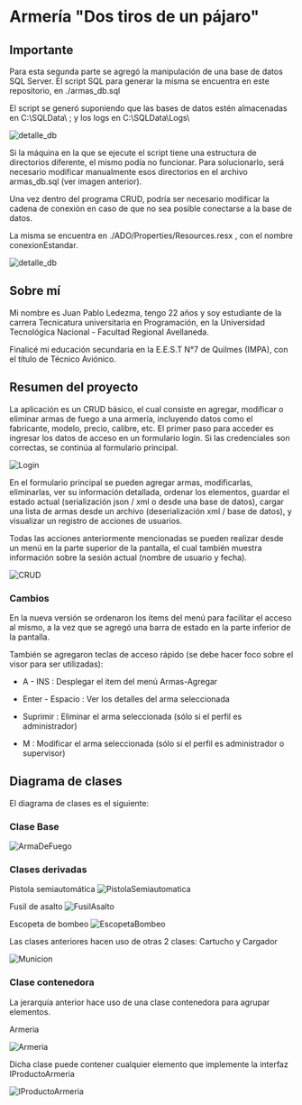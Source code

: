 # Armería "Dos tiros de un pájaro"

## Importante
Para esta segunda parte se agregó la manipulación de una base de datos SQL Server. El script SQL para generar la misma se encuentra en este repositorio, en ./armas_db.sql

El script se generó suponiendo que las bases de datos estén almacenadas en C:\SQLData\ ; y los logs en C:\SQLData\Logs\

![detalle_db](./assets/detalle_db.png)

Si la máquina en la que se ejecute el script tiene una estructura de directorios diferente, el mismo podía no funcionar. Para solucionarlo, será necesario modificar manualmente esos directorios en el archivo armas_db.sql (ver imagen anterior).

Una vez dentro del programa CRUD, podría ser necesario modificar la cadena de conexión en caso de que no sea posible conectarse a la base de datos.

La misma se encuentra en ./ADO/Properties/Resources.resx , con el nombre conexionEstandar.

![detalle_db](./assets/cadenaConexion.png)

## Sobre mí
Mi nombre es Juan Pablo Ledezma, tengo 22 años y soy estudiante de la carrera Tecnicatura universitaria en Programación, 
en la Universidad Tecnológica Nacional - Facultad Regional Avellaneda.

Finalicé mi educación secundaria en la E.E.S.T N°7 de Quilmes (IMPA), con el título de Técnico Aviónico.

## Resumen del proyecto
La aplicación es un CRUD básico, el cual consiste en agregar, modificar o eliminar armas de fuego a una armería, 
incluyendo datos como el fabricante, modelo, precio, calibre, etc.
El primer paso para acceder es ingresar los datos de acceso en un formulario login. Si las credenciales son correctas, 
se continúa al formulario principal.

![Login](./assets/Login.png)

En el formulario principal se pueden agregar armas, modificarlas, eliminarlas, ver su información detallada, ordenar 
los elementos, guardar el estado actual (serialización json / xml o desde una base de datos), cargar una lista de armas desde un archivo 
(deserialización xml / base de datos), y visualizar un registro de acciones de usuarios.

Todas las acciones anteriormente mencionadas se pueden realizar desde un menú en la parte superior de la pantalla, 
el cual también muestra información sobre la sesión actual (nombre de usuario y fecha).

![CRUD](./assets/CRUD.png)

### Cambios
En la nueva versión se ordenaron los items del menú para facilitar el acceso al mismo, a la vez que se agregó una barra de estado en la parte inferior de la pantalla.

También se agregaron teclas de acceso rápido (se debe hacer foco sobre el visor para ser utilizadas):

- A - INS : Desplegar el item del menú Armas-Agregar

- Enter - Espacio : Ver los detalles del arma seleccionada

- Suprimir : Eliminar el arma seleccionada (sólo si el perfil es administrador)

- M : Modificar el arma seleccionada (sólo si el perfil es administrador o supervisor)

## Diagrama de clases
El diagrama de clases es el siguiente:
### Clase Base
![ArmaDeFuego](./assets/ArmaDeFuego.png)

### Clases derivadas
Pistola semiautomática
![PistolaSemiautomatica](./assets/PistolaSemiautomatica.png)

Fusil de asalto
![FusilAsalto](./assets/FusilAsalto.png)

Escopeta de bombeo
![EscopetaBombeo](./assets/EscopetaBombeo.png)

Las clases anteriores hacen uso de otras 2 clases: Cartucho y Cargador

![Municion](./assets/Municion.png)

### Clase contenedora

La jerarquía anterior hace uso de una clase contenedora para agrupar elementos.

Armeria

![Armeria](./assets/Armeria.png)

Dicha clase puede contener cualquier elemento que implemente la interfaz IProductoArmeria

![IProductoArmeria](./assets/IProductoArmeria.png)

